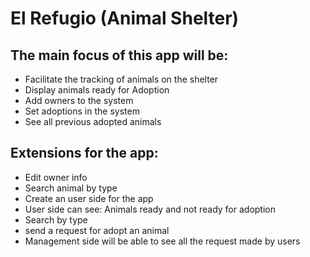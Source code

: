 # El Refugio (Animal Shelter)

## The main focus of this app will be:
- Facilitate the tracking of animals on the shelter
- Display animals ready for Adoption
- Add owners to the system
- Set adoptions in the system
- See all previous adopted animals

## Extensions for the app:
- Edit owner info
- Search animal by type
- Create an user side for the app
- User side can see: Animals ready and not ready for adoption
- Search by type
- send a request for adopt an animal
- Management side will be able to see all the request made by users
